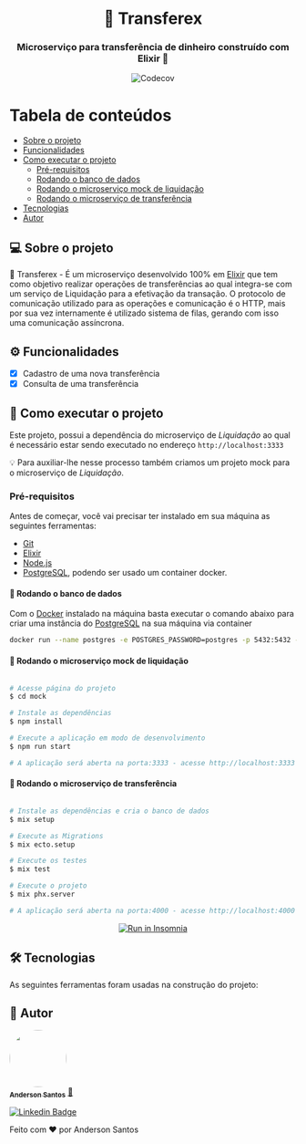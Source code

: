 <h1 align="center">🤑 Transferex</h1>
<h3 align="center">Microserviço para transferência de dinheiro construído com Elixir 💚
</h3>

<p align="center">
  <img alt="Codecov" src="https://img.shields.io/codecov/c/github/zander-br/transferex?style=for-the-badge">
</p>

# Tabela de conteúdos

- [Sobre o projeto](#-sobre-o-projeto)
- [Funcionalidades](#-funcionalidades)
- [Como executar o projeto](#-como-executar-o-projeto)
  - [Pré-requisitos](#pré-requisitos)
  - [Rodando o banco de dados](#user-content--rodando-o-banco-de-dados)
  - [Rodando o microserviço mock de liquidação](#user-content--rodando-o-microserviço-mock-de-liquidação)
  - [Rodando o microserviço de transferência](#user-content--rodando-o-microserviço-de-transferência)
- [Tecnologias](#-tecnologias)
- [Autor](#-autor)

## 💻 Sobre o projeto

🤑 Transferex - É um microserviço desenvolvido 100% em [Elixir](https://elixir-lang.org/) que tem como objetivo realizar operações de transferências ao qual integra-se com um serviço de Liquidação para a efetivação da transação. O protocolo de comunicação utilizado para as operações e comunicação é o HTTP, mais por sua vez internamente é utilizado sistema de filas, gerando com isso uma comunicação assíncrona.

## ⚙️ Funcionalidades

- [x] Cadastro de uma nova transferência
- [x] Consulta de uma transferência

## 🚀 Como executar o projeto

Este projeto, possui a dependência do microserviço de _Liquidação_ ao qual é necessário estar sendo executado no endereço `http://localhost:3333`

💡 Para auxiliar-lhe nesse processo também criamos um projeto mock para o microserviço de _Liquidação_.

### Pré-requisitos

Antes de começar, você vai precisar ter instalado em sua máquina as seguintes ferramentas:

- [Git](https://git-scm.com)
- [Elixir](https://elixir-lang.org/install.html)
- [Node.js](https://nodejs.org/en/)
- [PostgreSQL](https://www.postgresql.org/), podendo ser usado um container docker.

#### 🎲 Rodando o banco de dados

Com o [Docker](https://www.docker.com/) instalado na máquina basta executar o comando abaixo para criar uma instância do [PostgreSQL](https://www.postgresql.org/) na sua máquina via container

```bash
docker run --name postgres -e POSTGRES_PASSWORD=postgres -p 5432:5432 -d postgres
```

#### 🧭 Rodando o microserviço mock de liquidação

```bash

# Acesse página do projeto
$ cd mock

# Instale as dependências
$ npm install

# Execute a aplicação em modo de desenvolvimento
$ npm run start

# A aplicação será aberta na porta:3333 - acesse http://localhost:3333

```

#### 🤑 Rodando o microserviço de transferência

```bash

# Instale as dependências e cria o banco de dados
$ mix setup

# Execute as Migrations
$ mix ecto.setup

# Execute os testes
$ mix test

# Execute o projeto
$ mix phx.server

# A aplicação será aberta na porta:4000 - acesse http://localhost:4000

```

<p align="center">
  <a href="https://github.com/zander-br/transferex/blob/main/insomnia.json" target="_blank"><img src="https://insomnia.rest/images/run.svg" alt="Run in Insomnia"></a>
</p>

## 🛠 Tecnologias

As seguintes ferramentas foram usadas na construção do projeto:

## 🦸 Autor

<a href="https://github.com/zander-br">
 <img style="border-radius: 50%;" src="https://avatars.githubusercontent.com/u/51419725" width="100px;" alt=""/>
 <br />
 <sub><b>Anderson Santos</b></sub></a> <a href="https://github.com/zander-br" title="Rocketseat">🚀</a>
 <br />

[![Linkedin Badge](https://img.shields.io/badge/-Anderson-blue?style=flat-square&logo=Linkedin&logoColor=white&link=https://www.linkedin.com/in/zander-br/)](https://www.linkedin.com/in/zander-br/)

Feito com ❤️ por Anderson Santos
